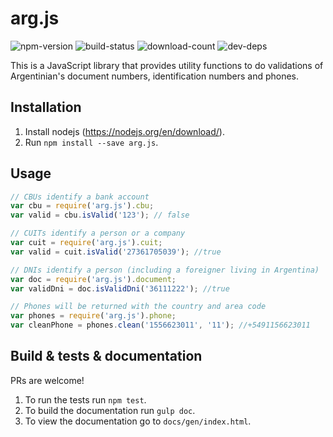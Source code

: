 arg.js
===

![npm-version](https://img.shields.io/npm/v/arg.js.svg)
![build-status](https://travis-ci.org/miparnisari/arg.js.svg?branch=master)
![download-count](https://img.shields.io/npm/dm/arg.js.svg)
![dev-deps](https://david-dm.org/miparnisari/arg.js.svg)

This is a JavaScript library that provides utility functions to do validations of Argentinian's document numbers, identification numbers and phones.

## Installation

1. Install nodejs (https://nodejs.org/en/download/).
1. Run `npm install --save arg.js`.

## Usage

  ```javascript
  // CBUs identify a bank account
  var cbu = require('arg.js').cbu;
  var valid = cbu.isValid('123'); // false

  // CUITs identify a person or a company
  var cuit = require('arg.js').cuit;
  var valid = cuit.isValid('27361705039'); //true

  // DNIs identify a person (including a foreigner living in Argentina)
  var doc = require('arg.js').document;
  var validDni = doc.isValidDni('36111222'); //true

  // Phones will be returned with the country and area code
  var phones = require('arg.js').phone;
  var cleanPhone = phones.clean('1556623011', '11'); //+5491156623011
  ```

## Build & tests & documentation

PRs are welcome!

1. To run the tests run `npm test`.
1. To build the documentation run `gulp doc`.
1. To view the documentation go to `docs/gen/index.html`.